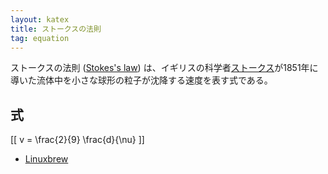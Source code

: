 ```yaml
---
layout: katex
title: ストークスの法則
tag: equation
---
```

ストークスの法則 ([Stokes's law](https://www.britannica.com/science/Stokess-law)) は、イギリスの科学者[ストークス](https://ja.wikipedia.org/wiki/%E3%82%B8%E3%83%A7%E3%83%BC%E3%82%B8%E3%83%BB%E3%82%AC%E3%83%96%E3%83%AA%E3%82%A8%E3%83%AB%E3%83%BB%E3%82%B9%E3%83%88%E3%83%BC%E3%82%AF%E3%82%B9)が1851年に導いた流体中を小さな球形の粒子が沈降する速度を表す式である。

## 式 ##

[[ v = \frac{2}{9} \frac{d}{\nu} ]]



- [Linuxbrew](https://github.com/Linuxbrew/brew)

